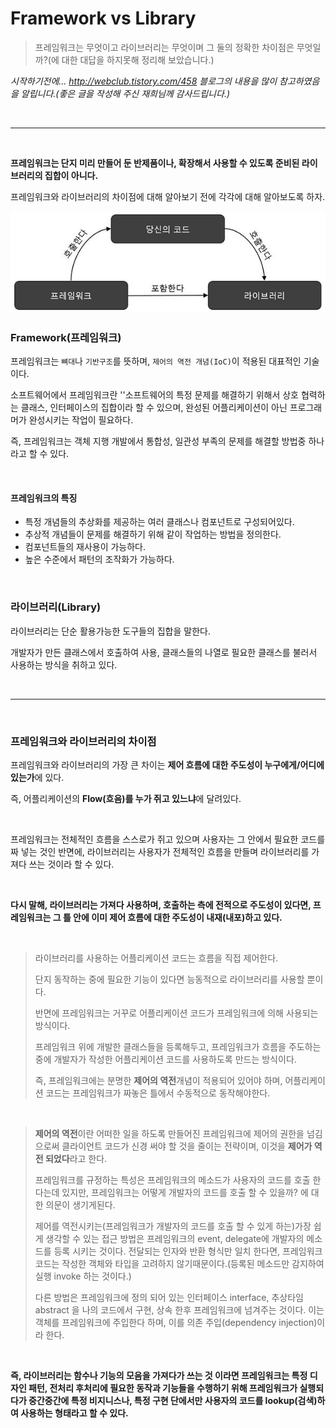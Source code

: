# Framework vs Library

> 프레임워크는 무엇이고 라이브러리는 무엇이며 그 둘의 정확한 차이점은 무엇일까?(에 대한 대답을 하지못해 정리해 보았습니다.)

*시작하기전에... http://webclub.tistory.com/458 블로그의 내용을 많이 참고하였음을 알립니다.(좋은 글을 작성해 주신 재희님께 감사드립니다.)*

  

---

  

**프레임워크는 단지 미리 만들어 둔 반제품이나, 확장해서 사용할 수 있도록 준비된 라이브러리의 집합이 아니다.**

프레임워크와 라이브러리의 차이점에 대해 알아보기 전에 각각에 대해 알아보도록 하자.

![framework_library](./Images/framework_library.jpeg)

  

### Framework(프레임워크)

프레임워크는 `뼈대`나 `기반구조`를 뜻하며, `제어의 역전 개념(IoC)`이 적용된 대표적인 기술이다.

소프트웨어에서 프레임워크란 ''소프트웨어의 특정 문제를 해결하기 위해서 상호 협력하는 클래스, 인터페이스의 집합이라 할 수 있으며, 완성된 어플리케이션이 아닌 프로그래머가 완성시키는 작업이 필요하다.

즉, 프레임워크는 객체 지행 개발에서 통합성, 일관성 부족의 문제를 해결할 방법중 하나라고 할 수 있다.

  

#### 프레임워크의 특징

- 특정 개념들의 추상화를 제공하는 여러 클래스나 컴포넌트로 구성되어있다.
- 추상적 개념들이 문제를 해결하기 위해 같이 작업하는 방법을 정의한다.
- 컴포넌트들의 재사용이 가능하다.
- 높은 수준에서 패턴의 조작화가 가능하다.

  


### 라이브러리(Library)

라이브러리는 단순 활용가능한 도구들의 집합을 말한다.

개발자가 만든 클래스에서 호출하여 사용, 클래스들의 나열로 필요한 클래스를 불러서 사용하는 방식을 취하고 있다.

  

---

  

### 프레임워크와 라이브러리의 차이점

프레임워크와 라이브러리의 가장 큰 차이는 **제어 흐름에 대한 주도성이 누구에게/어디에 있는가**에 있다.

즉, 어플리케이션의 **Flow(흐음)를 누가 쥐고 있느냐**에 달려있다.

  

프레임워크는 전체적인 흐름을 스스로가 쥐고 있으며 사용자는 그 안에서 필요한 코드를 짜 넣는 것인 반면에, 라이브러리는 사용자가 전체적인 흐름을 만들며 라이브러리를 가져다 쓰는 것이라 할 수 있다.

  

**다시 말해, 라이브러리는 가져다 사용하며, 호출하는 측에 전적으로 주도성이 있다면, 프레임워크는 그 틀 안에 이미 제어 흐름에 대한 주도성이 내재(내포)하고 있다.**

  

> 라이브러리를 사용하는 어플리케이션 코드는 흐름을 직접 제어한다.
>
> 단지 동작하는 중에 필요한 기능이 있다면 능동적으로 라이브러리를 사용할 뿐이다.
>
> 반면에 프레임워크는 거꾸로 어플리케이션 코드가 프레임워크에 의해 사용되는 방식이다.
>
> 프레임워크 위에 개발한 클래스들을 등록해두고, 프레임워크가 흐름을 주도하는 중에 개발자가 작성한 어플리케이션 코드를 사용하도록 만드는 방식이다.
>
> 즉, 프레임워크에는 분명한 **제어의 역전**개념이 적용되어 있어야 하며, 어플리케이션 코드는 프레임워크가 짜놓은 틀에서 수동적으로 동작해야한다. 

  

>**제어의 역전**이란 어떠한 일을 하도록 만들어진 프레임워크에 제어의 권한을 넘김으로써 클라이언트 코드가 신경 써야 할 것을 줄이는 전략이며, 이것을 **제어가 역전 되었다**라고 한다.
>
>프레임워크를 규정하는 특성은 프레임워크의 메소드가 사용자의 코드를 호출 한다는데 있지만, 프레임워크는 어떻게 개발자의 코드를 호출 할 수 있을까? 에 대한 의문이 생기게된다.
>
>제어를 역전시키는(프레임워크가 개발자의 코드를 호출 할 수 있게 하는)가장 쉽게 생각할 수 있는 접근 방법은 프레임워크의 event, delegate에 개발자의 메소드를 등록 시키는 것이다. 전달되는 인자와 반환 형식만 일치 한다면, 프레임워크 코드는 작성한 객체와 타입을 고려하지 않기때문이다.(등록된 메소드만 감지하여 실행 invoke 하는 것이다.)
>
>다른 방법은 프레임워크에 정의 되어 있는 인터페이스 interface, 추상타임 abstract 을 나의 코드에서 구현, 상속 한후 프레임워크에 넘겨주는 것이다. 이는 객체를 프레임워크에 주입한다 하며, 이를 의존 주입(dependency injection)이라 한다. 

  

**즉, 라이브러리는 함수나 기능의 모음을 가져다가 쓰는 것 이라면 프레임워크는 특정 디자인 패턴, 전처리 후처리에 필요한 동작과 기능들을 수행하기 위해 프레임워크가 실행되다가 중간중간에 특정 비지니스나, 특정 구현 단에서만 사용자의 코드를 lookup(검색)하여 사용하는 형태라고 할 수 있다.**
